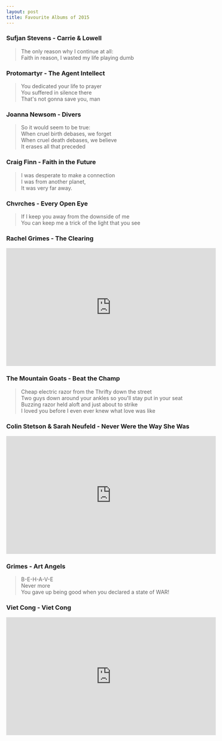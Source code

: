 ```yaml
---
layout: post
title: Favourite Albums of 2015
---
```


### Sufjan Stevens - Carrie & Lowell
> The only reason why I continue at all: <br/>
Faith in reason, I wasted my life playing dumb

### Protomartyr - The Agent Intellect
> You dedicated your life to prayer <br/>
You suffered in silence there <br/>
That's not gonna save you, man

### Joanna Newsom - Divers
> So it would seem to be true: <br/>
When cruel birth debases, we forget <br/>
When cruel death debases, we believe <br/>
It erases all that preceded

### Craig Finn - Faith in the Future
> I was desperate to make a connection <br/>
I was from another planet, <br/>
It was very far away.

### Chvrches - Every Open Eye
> If I keep you away from the downside of me <br/>
You can keep me a trick of the light that you see

### Rachel Grimes - The Clearing
<iframe width="560" height="315" src="https://www.youtube.com/embed/S77L7W9Fhxc" frameborder="0" allowfullscreen></iframe>

### The Mountain Goats - Beat the Champ
> Cheap electric razor from the Thrifty down the street <br/>
Two guys down around your ankles so you'll stay put in your seat <br/>
Buzzing razor held aloft and just about to strike <br/>
I loved you before I even ever knew what love was like

### Colin Stetson & Sarah Neufeld - Never Were the Way She Was
<iframe width="560" height="315" src="https://www.youtube.com/embed/j3ZxOYmjIuk" frameborder="0" allowfullscreen></iframe>

### Grimes - Art Angels
> B-E-H-A-V-E <br/>
Never more <br/>
You gave up being good when you declared a state of WAR!

### Viet Cong - Viet Cong
<iframe width="560" height="315" src="https://www.youtube.com/embed/zW1kP99mok4" frameborder="0" allowfullscreen></iframe>